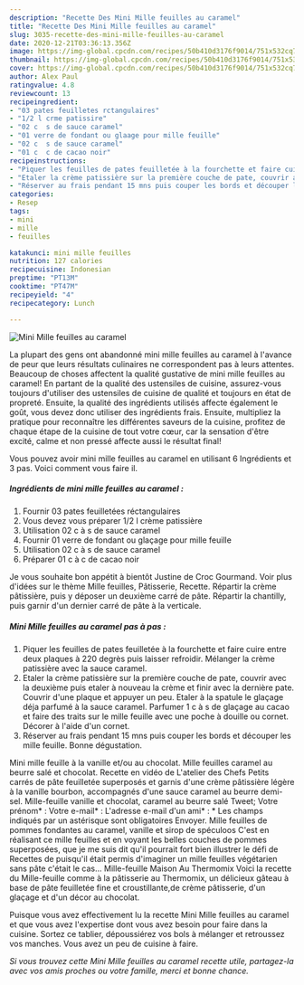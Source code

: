 ```yaml
---
description: "Recette Des Mini Mille feuilles au caramel"
title: "Recette Des Mini Mille feuilles au caramel"
slug: 3035-recette-des-mini-mille-feuilles-au-caramel
date: 2020-12-21T03:36:13.356Z
image: https://img-global.cpcdn.com/recipes/50b410d3176f9014/751x532cq70/mini-mille-feuilles-au-caramel-photo-principale-de-la-recette.jpg
thumbnail: https://img-global.cpcdn.com/recipes/50b410d3176f9014/751x532cq70/mini-mille-feuilles-au-caramel-photo-principale-de-la-recette.jpg
cover: https://img-global.cpcdn.com/recipes/50b410d3176f9014/751x532cq70/mini-mille-feuilles-au-caramel-photo-principale-de-la-recette.jpg
author: Alex Paul
ratingvalue: 4.8
reviewcount: 13
recipeingredient:
- "03 pates feuilletes rctangulaires"
- "1/2 l crme patissire"
- "02 c  s de sauce caramel"
- "01 verre de fondant ou glaage pour mille feuille"
- "02 c  s de sauce caramel"
- "01 c  c de cacao noir"
recipeinstructions:
- "Piquer les feuilles de pates feuilletée à la fourchette et faire cuire entre deux plaques à 220 degrès puis laisser refroidir. Mélanger la crème patissière avec la sauce caramel."
- "Etaler la crème patissière sur la première couche de pate, couvrir avec la deuxième puis etaler à nouveau la crème et finir avec la dernière pate. Couvrir d&#39;une plaque et appuyer un peu. Etaler à la spatule le glaçage déja parfumé à la sauce caramel. Parfumer 1 c à s de glaçage au cacao et faire des traits sur le mille feuille avec une poche à douille ou cornet. Décorer à l&#39;aide d&#39;un cornet."
- "Réserver au frais pendant 15 mns puis couper les bords et découper les mille feuille. Bonne dégustation."
categories:
- Resep
tags:
- mini
- mille
- feuilles

katakunci: mini mille feuilles 
nutrition: 127 calories
recipecuisine: Indonesian
preptime: "PT13M"
cooktime: "PT47M"
recipeyield: "4"
recipecategory: Lunch

---
```



![Mini Mille feuilles au caramel](https://img-global.cpcdn.com/recipes/50b410d3176f9014/751x532cq70/mini-mille-feuilles-au-caramel-photo-principale-de-la-recette.jpg)

La plupart des gens ont abandonné mini mille feuilles au caramel à l'avance de peur que leurs résultats culinaires ne correspondent pas à leurs attentes. Beaucoup de choses affectent la qualité gustative de mini mille feuilles au caramel! En partant de la qualité des ustensiles de cuisine, assurez-vous toujours d'utiliser des ustensiles de cuisine de qualité et toujours en état de propreté. Ensuite, la qualité des ingrédients utilisés affecte également le goût, vous devez donc utiliser des ingrédients frais. Ensuite, multipliez la pratique pour reconnaître les différentes saveurs de la cuisine, profitez de chaque étape de la cuisine de tout votre cœur, car la sensation d'être excité, calme et non pressé affecte aussi le résultat final!

<!--inarticleads1-->

Vous pouvez avoir mini mille feuilles au caramel en utilisant 6 Ingrédients et 3 pas. Voici comment vous faire il.

##### Ingrédients de mini mille feuilles au caramel :

1. Fournir 03 pates feuilletées réctangulaires
1. Vous devez vous préparer 1/2 l crème patissière
1. Utilisation 02 c à s de sauce caramel
1. Fournir 01 verre de fondant ou glaçage pour mille feuille
1. Utilisation 02 c à s de sauce caramel
1. Préparer 01 c à c de cacao noir


Je vous souhaite bon appétit à bientôt Justine de Croc Gourmand. Voir plus d&#39;idées sur le thème Mille feuilles, Pâtisserie, Recette. Répartir la crème pâtissière, puis y déposer un deuxième carré de pâte. Répartir la chantilly, puis garnir d&#39;un dernier carré de pâte à la verticale. 

<!--inarticleads2-->

##### Mini Mille feuilles au caramel pas à pas :

1. Piquer les feuilles de pates feuilletée à la fourchette et faire cuire entre deux plaques à 220 degrès puis laisser refroidir. Mélanger la crème patissière avec la sauce caramel.
1. Etaler la crème patissière sur la première couche de pate, couvrir avec la deuxième puis etaler à nouveau la crème et finir avec la dernière pate. Couvrir d&#39;une plaque et appuyer un peu. Etaler à la spatule le glaçage déja parfumé à la sauce caramel. Parfumer 1 c à s de glaçage au cacao et faire des traits sur le mille feuille avec une poche à douille ou cornet. Décorer à l&#39;aide d&#39;un cornet.
1. Réserver au frais pendant 15 mns puis couper les bords et découper les mille feuille. Bonne dégustation.


Mini mille feuille à la vanille et/ou au chocolat. Mille feuilles caramel au beurre salé et chocolat. Recette en vidéo de L&#39;atelier des Chefs Petits carrés de pâte feuilletée superposés et garnis d&#39;une crème pâtissière légère à la vanille bourbon, accompagnés d&#39;une sauce caramel au beurre demi-sel. Mille-feuille vanille et chocolat, caramel au beurre salé Tweet; Votre prénom* : Votre e-mail* : L&#39;adresse e-mail d&#39;un ami* : * Les champs indiqués par un astérisque sont obligatoires Envoyer. Mille feuilles de pommes fondantes au caramel, vanille et sirop de spéculoos C&#39;est en réalisant ce mille feuilles et en voyant les belles couches de pommes superposées, que je me suis dit qu&#39;il pourrait fort bien illustrer le défi de Recettes de puisqu&#39;il était permis d&#39;imaginer un mille feuilles végétarien sans pâte c&#39;était le cas… Mille-feuille Maison Au Thermomix Voici la recette du Mille-feuille comme à la pâtisserie au Thermomix, un délicieux gâteau à base de pâte feuilletée fine et croustillante,de crème pâtisserie, d&#39;un glaçage et d&#39;un décor au chocolat. 

<!--inarticleads1-->

<p>
Puisque vous avez effectivement lu la recette Mini Mille feuilles au caramel et que vous avez l'expertise dont vous avez besoin pour faire dans la cuisine. Sortez ce tablier, dépoussiérez vos bols à mélanger et retroussez vos manches. Vous avez un peu de cuisine à faire.
</p>

<p>
<i>Si vous trouvez cette Mini Mille feuilles au caramel recette utile, partagez-la avec vos amis proches ou votre famille, merci et bonne chance.</i>
</p>
